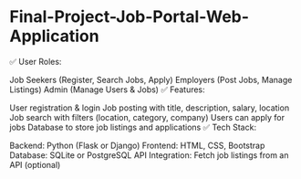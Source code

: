 # Final-Project-Job-Portal-Web-Application

✅ User Roles:

Job Seekers (Register, Search Jobs, Apply)
Employers (Post Jobs, Manage Listings)
Admin (Manage Users & Jobs)
✅ Features:

User registration & login
Job posting with title, description, salary, location
Job search with filters (location, category, company)
Users can apply for jobs
Database to store job listings and applications
✅ Tech Stack:

Backend: Python (Flask or Django)
Frontend: HTML, CSS, Bootstrap
Database: SQLite or PostgreSQL
API Integration: Fetch job listings from an API (optional)
